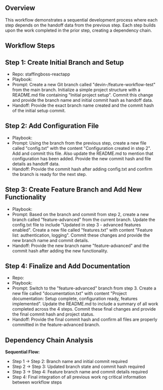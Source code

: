 ## Overview
This workflow demonstrates a sequential development process where each step depends on the handoff data from the previous step. Each step builds upon the work completed in the prior step, creating a dependency chain.

## Workflow Steps

## Step 1: Create Initial Branch and Setup
- Repo: staffingboss-reactapp
- Playbook: <none>
- Prompt: Create a new Git branch called "devin-<unique-timetamp>/feature-workflow-test" from the main branch. Initialize a simple project structure with a README.md file containing "Initial project setup". Commit this 
  change 
  and provide 
  the branch name and initial commit hash as handoff data.
- Handoff: Provide the exact branch name created and the commit hash of the initial setup commit.

## Step 2: Add Configuration File
- Playbook: <none>
- Prompt: Using the branch from the previous step, create a new file called "config.txt" with the content "Configuration created in step 2". Add and commit this file. Also update the README.md to mention that configuration has been added. Provide the new commit hash and file details as handoff data.
- Handoff: Provide the commit hash after adding config.txt and confirm the branch is ready for the next step.

## Step 3: Create Feature Branch and Add New Functionality
- Playbook: <none>
- Prompt: Based on the branch and commit from step 2, create a new branch called "feature-advanced" from the current branch. Update the config.txt file to include "Updated in step 3 - advanced features enabled". Create a new file called "features.txt" with content "Feature list: authentication, logging". Commit these changes and provide the new branch name and commit details.
- Handoff: Provide the new branch name "feature-advanced" and the commit hash after adding the new functionality.

## Step 4: Finalize and Add Documentation
- Repo: <none>
- Playbook: <none>
- Prompt: Switch to the "feature-advanced" branch from step 3. Create a new file called "documentation.txt" with content "Project documentation: Setup complete, configuration ready, features implemented". Update the README.md to include a summary of all work completed across the 4 steps. Commit these final changes and provide the final commit hash and project status.
- Handoff: Provide the final commit hash and confirm all files are properly committed in the feature-advanced branch.

## Dependency Chain Analysis

**Sequential Flow:**
- Step 1 → Step 2: Branch name and initial commit required
- Step 2 → Step 3: Updated branch state and commit hash required  
- Step 3 → Step 4: Feature branch name and commit details required
- Step 4: Final integration of all previous work
ng critical information between workflow steps